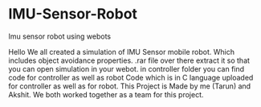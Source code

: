 # IMU-Sensor-Robot
Imu sensor robot using webots

Hello
We all created a simulation of IMU Sensor mobile robot. Which includes object avoidance properties.
.rar file over there extract it so that you can open simulation in your webot.
in controller folder you can find code for controller as well as robot
Code which is in C language uploaded for controller as well as for robot.
This Project is Made by me (Tarun) and Akshit. We both worked together as a team for this project.

